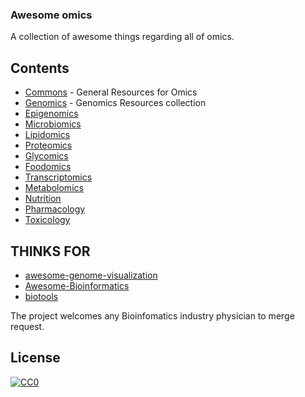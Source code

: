 ### **Awesome omics**

A collection of awesome things regarding all of omics.
## Contents
- [Commons](/COMMON.md) - General Resources for Omics
- [Genomics](/GENOMICS.md) - Genomics Resources collection
- [Epigenomics](/EPIGENOMICS.md)
- [Microbiomics](/MICROBIOMICS.md)
- [Lipidomics](/LIPIDOMICS.md)
- [Proteomics](/PROTEOMICS.md)
- [Glycomics](/GLYCOMICS.md)
- [Foodomics](/FOODOMICS.md)
- [Transcriptomics](/TRANSCRIPTOMICS.md)
- [Metabolomics](/METABOLOMICS.md)
- [Nutrition](/NUTRITION.md)
- [Pharmacology](/PHARMACOLOGY.md)
- [Toxicology](/TOXICOLOGY.md)

## THINKS FOR 
- [awesome-genome-visualization](https://github.com/cmdcolin/)
- [Awesome-Bioinformatics](https://github.com/danielecook/Awesome-Bioinformatics)
- [biotools](https://github.com/jdidion/biotools)

The project welcomes any Bioinfomatics industry physician to merge request.
        


## License

[![CC0](http://mirrors.creativecommons.org/presskit/buttons/88x31/svg/cc-zero.svg)](https://creativecommons.org/publicdomain/zero/1.0/)